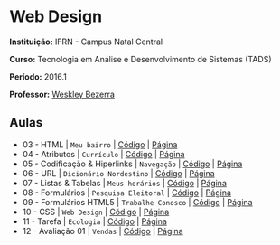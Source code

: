 # Web Design

**Instituição:** IFRN - Campus Natal Central

**Curso:** Tecnologia em Análise e Desenvolvimento de Sistemas (TADS)

**Período:** 2016.1

**Professor:** [Weskley Bezerra](https://github.com/weskleymb)

## Aulas
- 03 - HTML | `Meu bairro`  | [Código](/atividades/aula-03) | [Página](http://chicobentojr.github.io/web-design/atividades/aula-03)
- 04 - Atributos | `Currículo` | [Código](/atividades/aula-04) | [Página](http://chicobentojr.github.io/web-design/atividades/aula-04)
- 05 - Codificação & Hiperlinks | `Navegação` | [Código](/atividades/aula-05) | [Página](http://chicobentojr.github.io/web-design/atividades/aula-05)
- 06 - URL | `Dicionário Nordestino` | [Código](/atividades/aula-06) | [Página](http://chicobentojr.github.io/web-design/atividades/aula-06)
- 07 - Listas & Tabelas	| `Meus horários` | [Código](/atividades/aula-07) | [Página](http://chicobentojr.github.io/web-design/atividades/aula-07)
- 08 - Formulários	| `Pesquisa Eleitoral` | [Código](/atividades/aula-08) | [Página](http://chicobentojr.github.io/web-design/atividades/aula-08)
- 09 - Formulários HTML5	| `Trabalhe Conosco` | [Código](/atividades/aula-09) | [Página](http://chicobentojr.github.io/web-design/atividades/aula-09)
- 10 - CSS | `Web Design` | [Código](/atividades/aula-10) | [Página](http://chicobentojr.github.io/web-design/atividades/aula-10)
- 11 - Tarefa | `Ecologia` | [Código](/atividades/aula-11) | [Página](http://chicobentojr.github.io/web-design/atividades/aula-11)
- 12 - Avaliação 01 | `Vendas` | [Código](/atividades/aula-12) | [Página](http://chicobentojr.github.io/web-design/atividades/aula-12)
